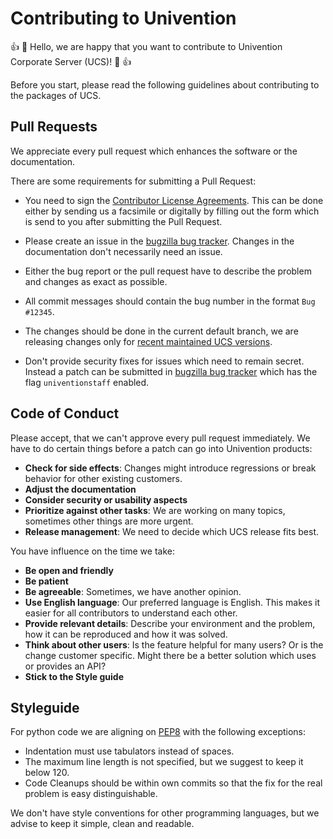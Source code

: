 # Contributing to Univention

:+1: :tada: Hello, we are happy that you want to contribute to Univention Corporate Server (UCS)! :tada: :+1:

Before you start, please read the following guidelines about contributing to the packages of UCS.

## Pull Requests

We appreciate every pull request which enhances the software or the documentation.

There are some requirements for submitting a Pull Request:

* You need to sign the [Contributor License Agreements](https://www.univention.com/about-us/open-source/contributor-agreement/). This can be done either by sending us a facsimile or digitally by filling out the form which is send to you after submitting the Pull Request.

* Please create an issue in the [bugzilla bug tracker](https://forge.univention.org/bugzilla/enter_bug.cgi). Changes in the documentation don't necessarily need an issue.

* Either the bug report or the pull request have to describe the problem and changes as exact as possible.

* All commit messages should contain the bug number in the format `Bug #12345`.

* The changes should be done in the current default branch, we are releasing changes only for [recent maintained UCS versions](https://wiki.univention.de/index.php?title=Maintenance_Cycle_for_UCS).

* Don't provide security fixes for issues which need to remain secret. Instead a patch can be submitted in [bugzilla bug tracker](https://forge.univention.org/bugzilla/enter_bug.cgi) which has the flag `univentionstaff` enabled.

## Code of Conduct

Please accept, that we can't approve every pull request immediately. We have to do certain things before a patch can go into Univention products:
* **Check for side effects**: Changes might introduce regressions or break behavior for other existing customers.
* **Adjust the documentation**
* **Consider security or usability aspects**
* **Prioritize against other tasks**: We are working on many topics, sometimes other things are more urgent.
* **Release management**: We need to decide which UCS release fits best.

You have influence on the time we take:

* **Be open and friendly**
* **Be patient**
* **Be agreeable**: Sometimes, we have another opinion.
* **Use English language**: Our preferred language is English. This makes it easier for all contributors to understand each other.
* **Provide relevant details**: Describe your environment and the problem, how it can be reproduced and how it was solved.
* **Think about other users**: Is the feature helpful for many users? Or is the change customer specific. Might there be a better solution which uses or provides an API?
* **Stick to the Style guide**

## Styleguide

For python code we are aligning on [PEP8](https://www.python.org/dev/peps/pep-0008/) with the following exceptions:

* Indentation must use tabulators instead of spaces.
* The maximum line length is not specified, but we suggest to keep it below 120.
* Code Cleanups should be within own commits so that the fix for the real problem is easy distinguishable.

We don't have style conventions for other programming languages, but we advise to keep it simple, clean and readable.
